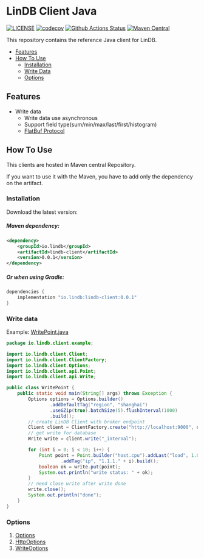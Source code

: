 # LinDB Client Java

[![LICENSE](https://img.shields.io/github/license/lindb/client_java)](https://github.com/lindb/client_java/blob/main/LICENSE)
[![codecov](https://codecov.io/gh/lindb/client_java/branch/main/graph/badge.svg)](https://codecov.io/gh/lindb/client_java)
[![Github Actions Status](https://github.com/lindb/client_java/workflows/LinDB%20CI/badge.svg)](https://github.com/lindb/client_java/actions?query=workflow%3A%22LinDB+Client+Java+CI%22)
[![Maven Central](https://img.shields.io/maven-central/v/io.lindb/lindb-client)](https://repo1.maven.org/maven2/io/lindb/)

This repository contains the reference Java client for LinDB.

- [Features](#features)
- [How To Use](#how-to-use)
  - [Installation](#installation)
  - [Write Data](#write-data)
  - [Options](#options)

## Features

- Write data
  - Write data use asynchronous
  - Support field type(sum/min/max/last/first/histogram)
  - [FlatBuf Protocol](https://github.com/lindb/common/blob/main/proto/v1/metrics.fbs)

## How To Use

This clients are hosted in Maven central Repository.

If you want to use it with the Maven, you have to add only the dependency on the artifact.

### Installation

Download the latest version:

##### Maven dependency:

```XML
<dependency>
    <groupId>io.lindb</groupId>
    <artifactId>lindb-client</artifactId>
    <version>0.0.1</version>
</dependency>
```
       
##### Or when using Gradle:

```groovy
dependencies {
    implementation "io.lindb:lindb-client:0.0.1"
}
```

### Write data

Example: [WritePoint.java](https://github.com/lindb/client_java/blob/main/src/test/java/io/lindb/client/example/WritePoint.java)

```java
package io.lindb.client.example;

import io.lindb.client.Client;
import io.lindb.client.ClientFactory;
import io.lindb.client.Options;
import io.lindb.client.api.Point;
import io.lindb.client.api.Write;

public class WritePoint {
	public static void main(String[] args) throws Exception {
		Options options = Options.builder()
				.addDefaultTag("region", "shanghai")
				.useGZip(true).batchSize(5).flushInterval(1000)
				.build();
		// create LinDB Client with broker endpoint
		Client client = ClientFactory.create("http://localhost:9000", options);
		// get write for database
		Write write = client.write("_internal");

		for (int i = 0; i < 10; i++) {
			Point point = Point.builder("host.cpu").addLast("load", 1.0)
					.addTag("ip", "1.1.1." + i).build();
			boolean ok = write.put(point);
			System.out.println("write status: " + ok);
		}
		// need close write after write done
		write.close();
		System.out.println("done");
	}
}
```

### Options

1. [Options](https://github.com/lindb/client_java/blob/main/src/main/java/io/lindb/client/Options.java)
2. [HttpOptions](https://github.com/lindb/client_java/blob/main/src/main/java/io/lindb/client/internal/HttpOptions.java)
3. [WriteOptions](https://github.com/lindb/client_java/blob/main/src/main/java/io/lindb/client/api/WriteOptions.java)
